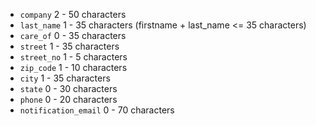 * ```company``` 2 - 50 characters
* ```last_name``` 1 - 35 characters (firstname + last_name <= 35 characters)
* ```care_of``` 0 - 35 characters
* ```street``` 1 - 35 characters
* ```street_no``` 1 - 5 characters
* ```zip_code``` 1 - 10 characters
* ```city``` 1 - 35 characters
* ```state``` 0 - 30 characters
* ```phone``` 0 - 20 characters
* ```notification_email``` 0 - 70 characters
